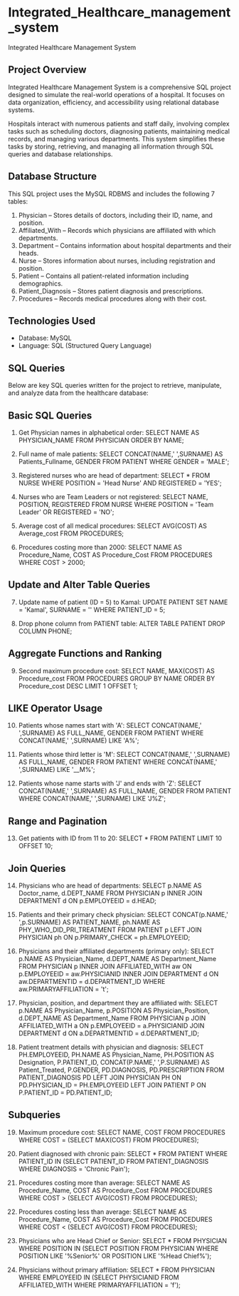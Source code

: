 # Integrated_Healthcare_management_system

Integrated Healthcare Management System

Project Overview
----------------
Integrated Healthcare Management System is a comprehensive SQL project designed to simulate the real-world operations of a hospital. It focuses on data organization, efficiency, and accessibility using relational database systems.

Hospitals interact with numerous patients and staff daily, involving complex tasks such as scheduling doctors, diagnosing patients, maintaining medical records, and managing various departments. This system simplifies these tasks by storing, retrieving, and managing all information through SQL queries and database relationships.

Database Structure
------------------
This SQL project uses the MySQL RDBMS and includes the following 7 tables:

1. Physician – Stores details of doctors, including their ID, name, and position.
2. Affiliated_With – Records which physicians are affiliated with which departments.
3. Department – Contains information about hospital departments and their heads.
4. Nurse – Stores information about nurses, including registration and position.
5. Patient – Contains all patient-related information including demographics.
6. Patient_Diagnosis – Stores patient diagnosis and prescriptions.
7. Procedures – Records medical procedures along with their cost.

Technologies Used
-----------------
- Database: MySQL
- Language: SQL (Structured Query Language)

SQL Queries
-----------
Below are key SQL queries written for the project to retrieve, manipulate, and analyze data from the healthcare database:

Basic SQL Queries
-----------------
1. Get Physician names in alphabetical order:
   SELECT NAME AS PHYSICIAN_NAME FROM PHYSICIAN ORDER BY NAME;

2. Full name of male patients:
   SELECT CONCAT(NAME,' ',SURNAME) AS Patients_Fullname, GENDER FROM PATIENT WHERE GENDER = 'MALE';

3. Registered nurses who are head of department:
   SELECT * FROM NURSE WHERE POSITION = 'Head Nurse' AND REGISTERED = 'YES';

4. Nurses who are Team Leaders or not registered:
   SELECT NAME, POSITION, REGISTERED FROM NURSE WHERE POSITION = 'Team Leader' OR REGISTERED = 'NO';

5. Average cost of all medical procedures:
   SELECT AVG(COST) AS Average_cost FROM PROCEDURES;

6. Procedures costing more than 2000:
   SELECT NAME AS Procedure_Name, COST AS Procedure_Cost FROM PROCEDURES WHERE COST > 2000;

Update and Alter Table Queries
------------------------------
7. Update name of patient (ID = 5) to Kamal:
   UPDATE PATIENT SET NAME = 'Kamal', SURNAME = '' WHERE PATIENT_ID = 5;

8. Drop phone column from PATIENT table:
   ALTER TABLE PATIENT DROP COLUMN PHONE;

Aggregate Functions and Ranking
-------------------------------
9. Second maximum procedure cost:
   SELECT NAME, MAX(COST) AS Procedure_cost FROM PROCEDURES GROUP BY NAME ORDER BY Procedure_cost DESC LIMIT 1 OFFSET 1;

LIKE Operator Usage
-------------------
10. Patients whose names start with 'A':
    SELECT CONCAT(NAME,' ',SURNAME) AS FULL_NAME, GENDER FROM PATIENT WHERE CONCAT(NAME,' ',SURNAME) LIKE 'A%';

11. Patients whose third letter is 'M':
    SELECT CONCAT(NAME,' ',SURNAME) AS FULL_NAME, GENDER FROM PATIENT WHERE CONCAT(NAME,' ',SURNAME) LIKE '__M%';

12. Patients whose name starts with 'J' and ends with 'Z':
    SELECT CONCAT(NAME,' ',SURNAME) AS FULL_NAME, GENDER FROM PATIENT WHERE CONCAT(NAME,' ',SURNAME) LIKE 'J%Z';

Range and Pagination
--------------------
13. Get patients with ID from 11 to 20:
    SELECT * FROM PATIENT LIMIT 10 OFFSET 10;

Join Queries
------------
14. Physicians who are head of departments:
    SELECT p.NAME AS Doctor_name, d.DEPT_NAME FROM PHYSICIAN p INNER JOIN DEPARTMENT d ON p.EMPLOYEEID = d.HEAD;

15. Patients and their primary check physician:
    SELECT CONCAT(p.NAME,' ',p.SURNAME) AS PATIENT_NAME, ph.NAME AS PHY_WHO_DID_PRI_TREATMENT FROM PATIENT p LEFT JOIN PHYSICIAN ph ON p.PRIMARY_CHECK = ph.EMPLOYEEID;

16. Physicians and their affiliated departments (primary only):
    SELECT p.NAME AS Physician_Name, d.DEPT_NAME AS Department_Name FROM PHYSICIAN p INNER JOIN AFFILIATED_WITH aw ON p.EMPLOYEEID = aw.PHYSICIANID INNER JOIN DEPARTMENT d ON aw.DEPARTMENTID = d.DEPARTMENT_ID WHERE aw.PRIMARYAFFILIATION = 't';

17. Physician, position, and department they are affiliated with:
    SELECT p.NAME AS Physician_Name, p.POSITION AS Physician_Position, d.DEPT_NAME AS Department_Name FROM PHYSICIAN p JOIN AFFILIATED_WITH a ON p.EMPLOYEEID = a.PHYSICIANID JOIN DEPARTMENT d ON a.DEPARTMENTID = d.DEPARTMENT_ID;

18. Patient treatment details with physician and diagnosis:
    SELECT PH.EMPLOYEEID, PH.NAME AS Physician_Name, PH.POSITION AS Designation, P.PATIENT_ID, CONCAT(P.NAME,' ',P.SURNAME) AS Patient_Treated, P.GENDER, PD.DIAGNOSIS, PD.PRESCRIPTION FROM PATIENT_DIAGNOSIS PD LEFT JOIN PHYSICIAN PH ON PD.PHYSICIAN_ID = PH.EMPLOYEEID LEFT JOIN PATIENT P ON P.PATIENT_ID = PD.PATIENT_ID;

Subqueries
----------
19. Maximum procedure cost:
    SELECT NAME, COST FROM PROCEDURES WHERE COST = (SELECT MAX(COST) FROM PROCEDURES);

20. Patient diagnosed with chronic pain:
    SELECT * FROM PATIENT WHERE PATIENT_ID IN (SELECT PATIENT_ID FROM PATIENT_DIAGNOSIS WHERE DIAGNOSIS = 'Chronic Pain');

21. Procedures costing more than average:
    SELECT NAME AS Procedure_Name, COST AS Procedure_Cost FROM PROCEDURES WHERE COST > (SELECT AVG(COST) FROM PROCEDURES);

22. Procedures costing less than average:
    SELECT NAME AS Procedure_Name, COST AS Procedure_Cost FROM PROCEDURES WHERE COST < (SELECT AVG(COST) FROM PROCEDURES);

23. Physicians who are Head Chief or Senior:
    SELECT * FROM PHYSICIAN WHERE POSITION IN (SELECT POSITION FROM PHYSICIAN WHERE POSITION LIKE '%Senior%' OR POSITION LIKE '%Head Chief%');

24. Physicians without primary affiliation:
    SELECT * FROM PHYSICIAN WHERE EMPLOYEEID IN (SELECT PHYSICIANID FROM AFFILIATED_WITH WHERE PRIMARYAFFILIATION = 'f');


